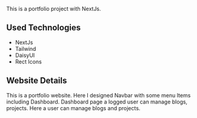 This is a portfolio project with NextJs.

## Used Technologies

- NextJs
- Tailwind
- DaisyUI
- Rect Icons

## Website Details

This is a portfolio website. Here I designed Navbar with some menu Items including Dashboard.
Dashboard page a logged user can manage blogs, projects. Here a user can manage blogs and projects.

